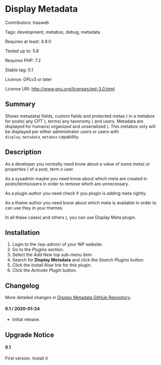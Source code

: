 # Display Metadata 

Contributors: trasweb

Tags: development, metabox, debug, metadata

Requires at least: 4.9.0

Tested up to: 5.6

Requires PHP: 7.2

Stable tag: 0.1

License: GPLv3 or later

License URI: http://www.gnu.org/licenses/gpl-3.0.html

## Summary

Shows metadata( fields, custom fields and protected metas ) in a metabox for posts( any CPT ), terms( any taxonomy ) and users. Metadata are displayed for humans( organized and unserialized ). This metabox only will be displayed per either administrator users or users with `display_metadata_metabox` capability.

## Description

As a developer you normally need know about a value of some meta( or properties ) of a post, term o user.

As a sysadmin maybe you need know about which meta are created in posts/terms/users in order to remove which are unnecessary.

As a plugin author you need check if you plugin is adding  meta rightly.

As a theme author you need know about which meta is available in order to can use they in your themes.

In all these cases( and others ), you can use Display Meta plugin.

## Installation

1. Login to the /wp-admin/ of your WP website.
1. Go to the *Plugins* section.
1. Select the *Add New* top sub-menu item.
1. Search for **Display Metadata** and click the *Search Plugins* button.
1. Click the *Install Now* link for this plugin.
1. Click the *Activate Plugin* button.

## Changelog
More detailed changes in [Display Metadata GitHub Repository](https://github.com/trasweb/DisplayMetadata/).

#### 0.1 / 2020-01-24 

* Initial release.

## Upgrade Notice

#### 0.1
First version. Install it